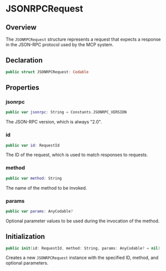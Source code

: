 # JSONRPCRequest

## Overview

The `JSONRPCRequest` structure represents a request that expects a response in the JSON-RPC protocol used by the MCP system.

## Declaration

```swift
public struct JSONRPCRequest: Codable
```

## Properties

### jsonrpc

```swift
public var jsonrpc: String = Constants.JSONRPC_VERSION
```

The JSON-RPC version, which is always "2.0".

### id

```swift
public var id: RequestId
```

The ID of the request, which is used to match responses to requests.

### method

```swift
public var method: String
```

The name of the method to be invoked.

### params

```swift
public var params: AnyCodable?
```

Optional parameter values to be used during the invocation of the method.

## Initialization

```swift
public init(id: RequestId, method: String, params: AnyCodable? = nil)
```

Creates a new `JSONRPCRequest` instance with the specified ID, method, and optional parameters.
